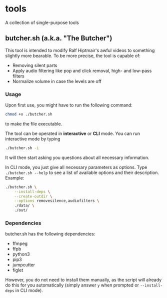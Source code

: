 # tools

A collection of single-purpose tools

## butcher.sh (a.k.a. "The Butcher")

This tool is intended to modify Ralf Hiptmair's awful videos to something slightly more bearable. To be more precise, the tool is capable of:

- Removing silent parts
- Apply audio filtering like pop and click removal, high- and low-pass filters
- Normalize volume in case the levels are off

### Usage

Upon first use, you might have to run the following command:

```bash
chmod +x ./butcher.sh
```

to make the file executable.

The tool can be operated in **interactive** or **CLI** mode. You can run interactive mode by typing

```bash
./butcher.sh -i
```

It will then start asking you questions about all necessary information.

In CLI mode, you just give all necessary parameters as options. Type `./butcher.sh --help` to see a list of available options and their description. Example:

```bash
./butcher.sh \
	--install-deps \
	--create-outdir \
	--options removesilence,audiofilters \
	./data/ \
	./out/
```

### Dependencies

butcher.sh has the following dependencies:

- ffmpeg
- ffpb
- python3
- pip3
- jumpcutter
- figlet

However, you do not need to install them manually, as the script will already do this for you automatically (simply answer `y` when prompted or `--install-deps` in CLI mode).